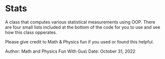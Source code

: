 # Stats
A class that computes various statistical measurements using OOP. 
There are four small lists included at the bottom of the code for 
you to use and see how this class opperates.

Please give credit to Math & Physics fun if you used or found this 
helpful.

Author: Math and Physics Fun With Gus\\
Date: October 31, 2022
